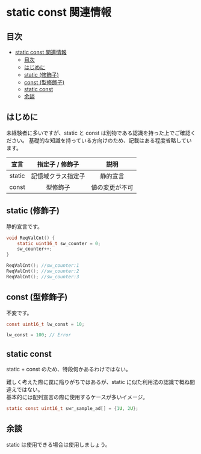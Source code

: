 # static const 関連情報

## 目次

- [static const 関連情報](#static-const-関連情報)
  - [目次](#目次)
  - [はじめに](#はじめに)
  - [static (修飾子)](#static-修飾子)
  - [const (型修飾子)](#const-型修飾子)
  - [static const](#static-const)
  - [余談](#余談)

## はじめに

未経験者に多いですが、static と const は別物である認識を持った上でご確認ください。
基礎的な知識を持っている方向けのため、記載はある程度省略しています。

|  宣言  |  指定子 / 修飾子   |      説明      |
| :----: | :----------------: | :------------: |
| static | 記憶域クラス指定子 |    静的宣言    |
| const  |      型修飾子      | 値の変更が不可 |

## static (修飾子)

静的宣言です。

```c
void ReqValCnt() {
    static uint16_t sw_counter = 0;
    sw_counter++;
}

ReqValCnt(); //sw_counter:1
ReqValCnt(); //sw_counter:2
ReqValCnt(); //sw_counter:3
```

## const (型修飾子)

不変です。

```c
const uint16_t lw_const = 10;

lw_const = 100; // Error
```

## static const

static + const のため、特段何かあるわけではない。

難しく考えた際に罠に陥りがちではあるが、static に似た利用法の認識で概ね間違えではない。  
基本的には配列宣言の際に使用するケースが多いイメージ。

```c
static const uint16_t swr_sample_ad[] = {1U, 2U};
```

## 余談

static は使用できる場合は使用しましょう。
